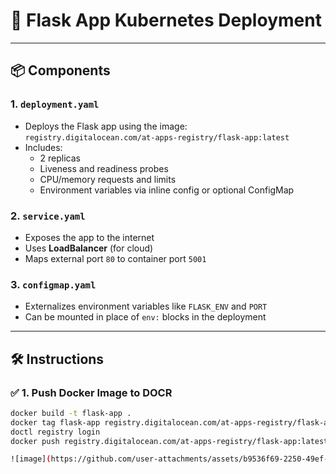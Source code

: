 # 🚀 Flask App Kubernetes Deployment

---

## 📦 Components

### 1. `deployment.yaml`

- Deploys the Flask app using the image:  
  `registry.digitalocean.com/at-apps-registry/flask-app:latest`
- Includes:
  - 2 replicas
  - Liveness and readiness probes
  - CPU/memory requests and limits
  - Environment variables via inline config or optional ConfigMap

### 2. `service.yaml`

- Exposes the app to the internet
- Uses **LoadBalancer** (for cloud) 
- Maps external port `80` to container port `5001`


### 3. `configmap.yaml` 

- Externalizes environment variables like `FLASK_ENV` and `PORT`
- Can be mounted in place of `env:` blocks in the deployment

---

## 🛠️  Instructions

### ✅ 1. Push Docker Image to DOCR

```bash
docker build -t flask-app .
docker tag flask-app registry.digitalocean.com/at-apps-registry/flask-app:latest
doctl registry login
docker push registry.digitalocean.com/at-apps-registry/flask-app:latest

![image](https://github.com/user-attachments/assets/b9536f69-2250-49ef-8133-706b7310c013)
